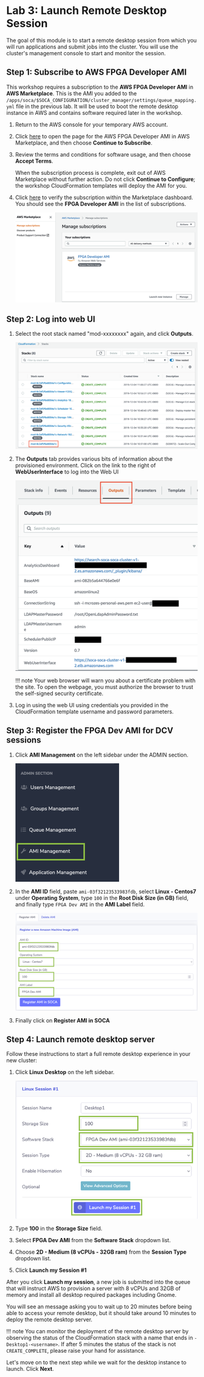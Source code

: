 # Lab 3: Launch Remote Desktop Session

The goal of this module is to start a remote desktop session from which you will run applications and submit jobs into the cluster.  You will use the cluster's management console to start and monitor the session.

## Step 1: Subscribe to AWS FPGA Developer AMI

This workshop requires a subscription to the **AWS FPGA Developer AMI** in **AWS Marketplace**. This is the AMI you added to the `/apps/soca/$SOCA_CONFIGURATION/cluster_manager/settings/queue_mapping.yml` file in the previous lab. It will be used to boot the remote desktop instance in AWS and contains software required later in the workshop.

1. Return to the AWS console for your temporary AWS account.

1. Click [here](https://aws.amazon.com/marketplace/pp/B06VVYBLZZ) to open the page for the AWS FPGA Developer AMI in AWS Marketplace, and then choose **Continue to Subscribe**.

1. Review the terms and conditions for software usage, and then choose **Accept Terms**.

    When the subscription process is complete, exit out of AWS Marketplace without further action. Do not click **Continue to Configure**; the workshop CloudFormation templates will deploy the AMI for you.

1. Click [here](https://console.aws.amazon.com/marketplace/home/subscriptions?region=us-east-1#/subscriptions) to verify the subscription within the Marketplace dashboard.  You should see the **FPGA Developer AMI** in the list of subscriptions.

    ![Marketplace Subscriptions](../imgs/marketplace-subs.png)

## Step 2: Log into web UI

1. Select the root stack named "mod-xxxxxxxx" again, and click **Outputs**.

    ![](../imgs/cfn-ee-stack.png)

1. The **Outputs** tab provides various bits of information about the provisioned environment. Click on the link to the right of **WebUserInterface** to log into the Web UI

    ![](../../../imgs/install-10.png)

    !!! note
        Your web browser will warn you about a certificate problem with the site.  To open the webpage, you must authorize the browser to trust the self-signed security certificate.

1. Log in using the web UI using credentials you provided in the CloudFormation template username and password parameters.

## Step 3: Register the FPGA Dev AMI for DCV sessions

1. Click **AMI Management** on the left sidebar under the ADMIN section.

    ![AMI Management](../imgs/ami-management-1.png)

1. In the **AMI ID** field, paste `ami-03f32123533983fdb`, select **Linux - Centos7** under **Operating System**, type `100` in the **Root Disk Size (in GB)** field, and finally type `FPGA Dev AMI` in the **AMI Label** field.

    ![AMI Management](../imgs/ami-management-2.png)

1. Finally click on **Register AMI in SOCA**


## Step 4: Launch remote desktop server

Follow these instructions to start a full remote desktop experience in your new cluster:

1. Click **Linux Desktop** on the left sidebar.

    ![Linux Desktop](../imgs/dcv-session.png)

1. Type **100** in the **Storage Size** field.

1. Select **FPGA Dev AMI** from the **Software Stack** dropdown list.

1. Choose **2D - Medium (8 vCPUs - 32GB ram)** from the **Session Type** dropdown list.

1. Click **Launch my Session #1**

After you click **Launch my session**, a new job is submitted into the queue that will instruct AWS to provision a server with 8 vCPUs and 32GB of memory and install all desktop required packages including Gnome. 

You will see an message asking you to wait up to 20 minutes before being able to access your remote desktop, but it should take around 10 minutes to deploy the remote desktop server.

!!! note
    You can monitor the deployment of the remote desktop server by observing the status of the CloudFormation stack with a name that ends in `-Desktop1-<username>`.  If after 5 minutes the status of the stack is not `CREATE_COMPLETE`, please raise your hand for assistance.

Let's move on to the next step while we wait for the desktop instance to launch.  Click **Next**.
